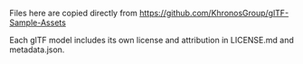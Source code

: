Files here are copied directly from https://github.com/KhronosGroup/glTF-Sample-Assets

Each glTF model includes its own license and attribution in LICENSE.md and metadata.json.